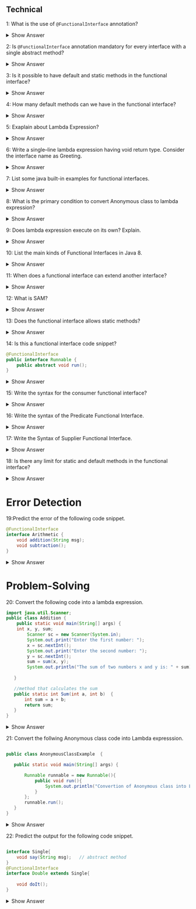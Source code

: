 ## Technical
1: What is the use of `@FunctionalInterface` annotation?
<details><summary> Show Answer</summary>
If an interface annotated with \`@FunctionalInterface\`, Java complier ensures that interface has only one abstract method.
</details>

 2:  Is `@FunctionalInterface` annotation mandatory for every interface with a single abstract method?
 <details><summary> Show Answer</summary>
No, not necessarily because the compiler will consider it as a functional interface when it has only one abstract method. </details>

3: Is it possible to have default and static methods in the functional interface?
 <details><summary> Show Answer</summary>
 Yes, we can have any number of default and static methods but can contain only one abstract method. 
 </details>

4: How many default methods can we have in the functional interface?
 <details><summary> Show Answer</summary>
 A functional interface can have Multiple default methods with only one abstract method. </details>

5: Exaplain about Lambda Expression?
 <details><summary> Show Answer</summary>
 The functional interface has been introduced in Java 8 to support the lambda expression, lambda expression is the instance of a functional interface.</details>

6: Write a single–line lambda expression having void return type. Consider the interface name as Greeting.
<details><summary> Show Answer</summary>
Answer: 
	
``` Greeting greeting = () -> System.out.println("Welcome"); ```</details>

7: List some java built-in examples for functional interfaces.
<details><summary> Show Answer</summary>

- Runnable     
- Callable       
- Comparable
</details>

8: What is the  primary condition to convert Anonymous class to lambda expression? 
<details><summary> Show Answer</summary>

- The Anonymous classes should have only one abstarct method so that it can be converted into lambda expression.
- Functional interface is implemented using lambda expression. which is also called as SAM(Single Abstract Method)
</details>

9: Does lambda expression execute on its own? Explain.
<details><summary> Show Answer</summary>
No, it is used to implement a method defined by a functional interface.

</details>

10: List the main kinds of Functional Interfaces in Java 8.
<details><summary> Show Answer</summary>

- Consumer - which takes only one argument
- Predicate - which takes one argument and returns the result as a boolean value
- Supplier - which does not take any arguments and returns a single result.
- Function - which receives an argument and returns the result based on the processing

</details>

11: When does a functional interface can extend another interface?
<details><summary> Show Answer</summary>

- A functional interface can extend the interface only when there are no abstract methods in it.
- If it has an abstract method then it will be an invalid functional interface.

</details>

12: What is SAM?
<details>
<summary> Show Answer</summary>
 
- SAM means Single Abstract Method.
- Which is also called functional interfaces, having only one abstract method and multiple default methods.
</details>

13: Does the functional interface allows static methods?
<details>
 <summary> Show Answer</summary>
JDK 8 allows static methods in the interface, before this only
one abstract method is allowed in functional interface </details>

14: Is this a functional interface code snippet?
``` java
@FunctionalInterface
public interface Runnable {
    public abstract void run();
}
```
<details><summary> Show Answer </summary>
Yes, this is a functional interface, since there is only one
abstract method
</details>

15: Write the syntax for the consumer functional interface?

<details><summary> Show Answer </summary>

``` java

Consumer<Integer> consumer = (value) -> System.out.println(value);
```

-  which accepts only one argument and has no return value. 

</details>

16: Write the syntax of the Predicate Functional Interface.

<details><summary> Show Answer </summary>

``` java
public interface Predicate<T> {
    boolean test(T t);
}
```
- a function that accepts an argument and returns a boolean value as an answer

</details>


17: Write the Syntax of Supplier Functional Interface.


<details><summary> Show Answer </summary>

``` java
@FunctionalInterface
public interface Supplier<T>{
    //returns the specific result 
    T get();

}
```

- which does not take any input or argument and yet returns a single output. 

</details>


18: Is there any limit for static and default methods in the functional interface?

<details><summary> Show Answer </summary>

- No, we can add any number of static and default methods in the functional interface in java 8.

</details>


# Error Detection
 19:Predict the error of the following code snippet.
 
``` java  
@FunctionalInterface  
interface Arithmetic {  
    void addition(String msg);  
    void subtraction();
} 
```
 <details><summary> Show Answer</summary>
It will throw a compile time error that Revature is not a functional interface, since it has 2 abstract methods.</details>


# Problem-Solving
20: Convert the following code into a lambda expression.
``` java
import java.util.Scanner;  
public class Addition {
    public static void main(String[] args) {
	int x, y, sum;  
    	Scanner sc = new Scanner(System.in);  
    	System.out.print("Enter the first number: ");  
    	x = sc.nextInt();  
    	System.out.print("Enter the second number: ");  
    	y = sc.nextInt();  
    	sum = sum(x, y);  
    	System.out.println("The sum of two numbers x and y is: " + sum); 
		
   }

   //method that calculates the sum  
   public static int Sum(int a, int b)  {  
       int sum = a + b;  
       return sum;  
   }  
}  
```

<details><summary> Show Answer</summary>
Explanation: A lambda expression is a short block of code that takes in parameters and returns a value. Which is similar to methods, but they do not need a name(Function name) and they can be implemented right in the body of a method.

``` java

public class Main{ 
     public static void main(String args[]){ 
         Sum sum = (a,b) -> a+b;
         System.out.print(sum.add(2,3));  
    }  
}  
interface Sum{
    int add(int a, int b);
}
```

</details>



21: Convert the follwing Anonymous class code into Lambda expresssion.
 

 ``` java

 public class AnonymousClassExample  {

    public static void main(String[] args) {

        Runnable runnable = new Runnable(){
            public void run(){
                System.out.println("Convertion of Anonymous class into Lamda");
            }
        };
        runnable.run();
    }
}
```
<details><summary> Show Answer</summary>


``` java

public class AnonymousClassExample {

    public static void main(String[] args) {

        Runnable runnable = () -> {
            System.out.println("Convertion of Anonymous class into Lamda");
        };
        runnable.run();
    }
}
```

 - Functional interface can be instantiated using lambda expression instead of AnonymousClass. 
 - It can reduce the lines of code. 
 </details>

 

22: Predict the output for the following code snippet.
``` java

interface Single{  
    void say(String msg);   // abstract method  
}  
@FunctionalInterface  
interface Double extends Single{  
 
    void doIt();  
}  
```

<details>
<summary> Show Answer</summary>

- It will throw a compile time error

- When a functional interface extends another interface it should not contain any abstract methods.

</details>






